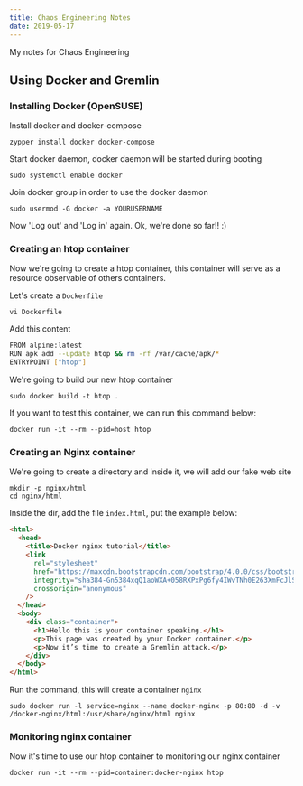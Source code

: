 ```yaml
---
title: Chaos Engineering Notes
date: 2019-05-17
---
```


My notes for Chaos Engineering
<!--more-->

## Using Docker and Gremlin

### Installing Docker (OpenSUSE)

Install docker and docker-compose

`zypper install docker docker-compose`

Start docker daemon, docker daemon will be started during booting

`sudo systemctl enable docker`

Join docker group in order to use the docker daemon

`sudo usermod -G docker -a YOURUSERNAME`

Now 'Log out' and 'Log in' again. Ok, we're done so far!! :)

### Creating an htop container

Now we're going to create a htop container, this container will serve as a resource observable of others containers.

Let's create a `Dockerfile`

`vi Dockerfile`

Add this content

```bash
FROM alpine:latest
RUN apk add --update htop && rm -rf /var/cache/apk/*
ENTRYPOINT ["htop"]
```

We're going to build our new htop container

`sudo docker build -t htop .`

If you want to test this container, we can run this command below:

`docker run -it --rm --pid=host htop`

### Creating an Nginx container

We're going to create a directory and inside it, we will add our fake web site

```shell
mkdir -p nginx/html
cd nginx/html
```

Inside the dir, add the file `index.html`, put the example below:

```html
<html>
  <head>
    <title>Docker nginx tutorial</title>
    <link
      rel="stylesheet"
      href="https://maxcdn.bootstrapcdn.com/bootstrap/4.0.0/css/bootstrap.min.css"
      integrity="sha384-Gn5384xqQ1aoWXA+058RXPxPg6fy4IWvTNh0E263XmFcJlSAwiGgFAW/dAiS6JXm"
      crossorigin="anonymous"
    />
  </head>
  <body>
    <div class="container">
      <h1>Hello this is your container speaking.</h1>
      <p>This page was created by your Docker container.</p>
      <p>Now it’s time to create a Gremlin attack.</p>
    </div>
  </body>
</html>
```

Run the command, this will create a container `nginx`

`sudo docker run -l service=nginx --name docker-nginx -p 80:80 -d -v /docker-nginx/html:/usr/share/nginx/html nginx`

### Monitoring nginx container

Now it's time to use our htop container to monitoring our nginx container

`docker run -it --rm --pid=container:docker-nginx htop`


